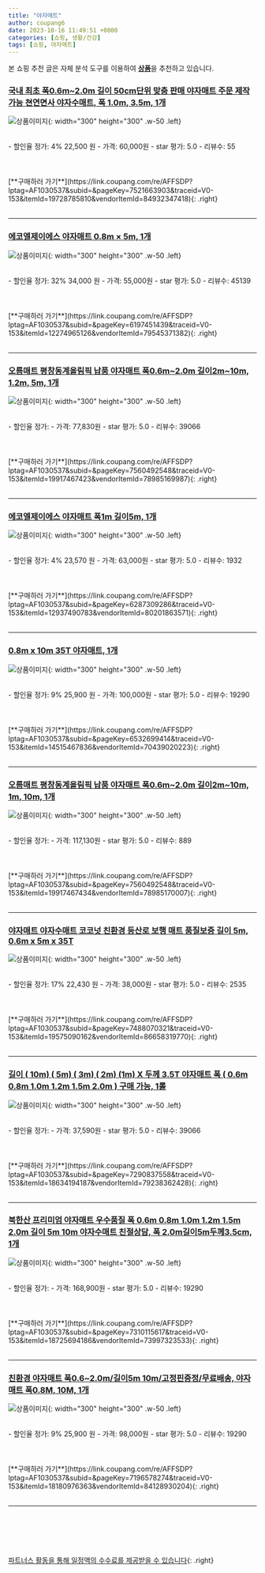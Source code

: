 ```yaml
---
title: "야자매트"
author: coupang6
date: 2023-10-16 11:49:51 +0800
categories: [쇼핑, 생활/건강]
tags: [쇼핑, 야자매트]
---
```


본 쇼핑 추천 글은 자체 분석 도구를 이용하여 [**상품**](https://link.coupang.com/a/bao1ui)을 추천하고 있습니다.

### [국내 최초 폭0.6m~2.0m 길이 50cm단위 맞춤 판매 야자매트 주문 제작 가능 쳔연면사 야자수매트, 폭 1.0m, 3.5m, 1개](https://link.coupang.com/re/AFFSDP?lptag=AF1030537&subid=&pageKey=7521663903&traceid=V0-153&itemId=19728785810&vendorItemId=84932347418)

![상품이미지](https://thumbnail6.coupangcdn.com/thumbnails/remote/230x230ex/image/vendor_inventory/c807/a47e47fd27aa6bfe2f2c2fcda4c424242b8bcc029819de341864687fc2e6.jpg){: width="300" height="300" .w-50 .left}


<br>
- 할인율 정가: 4%  22,500   원
- 가격: 60,000원
- star 평가: 5.0
- 리뷰수: 55
<br>
<br>
<br>
<br>
[**구매하러 가기**](https://link.coupang.com/re/AFFSDP?lptag=AF1030537&subid=&pageKey=7521663903&traceid=V0-153&itemId=19728785810&vendorItemId=84932347418){: .right}
<br>
<br>

---

### [에코엘제이에스 야자매트 0.8m × 5m, 1개](https://link.coupang.com/re/AFFSDP?lptag=AF1030537&subid=&pageKey=6197451439&traceid=V0-153&itemId=12274965126&vendorItemId=79545371382)

![상품이미지](https://thumbnail9.coupangcdn.com/thumbnails/remote/230x230ex/image/rs_quotation_api/6ulgloqb/1d2384643f304aafb9aa35bcb8f0a5e6.jpg){: width="300" height="300" .w-50 .left}


<br>
- 할인율 정가: 32%  34,000   원
- 가격: 55,000원
- star 평가: 5.0
- 리뷰수: 45139
<br>
<br>
<br>
<br>
[**구매하러 가기**](https://link.coupang.com/re/AFFSDP?lptag=AF1030537&subid=&pageKey=6197451439&traceid=V0-153&itemId=12274965126&vendorItemId=79545371382){: .right}
<br>
<br>

---

### [오름매트 평창동계올림픽 납품 야자매트 폭0.6m~2.0m 길이2m~10m, 1.2m, 5m, 1개](https://link.coupang.com/re/AFFSDP?lptag=AF1030537&subid=&pageKey=7560492548&traceid=V0-153&itemId=19917467423&vendorItemId=78985169987)

![상품이미지](https://thumbnail9.coupangcdn.com/thumbnails/remote/230x230ex/image/vendor_inventory/4980/97934a376834bde252f23489022e5004e25700f3213e32fa80917307dbdb.png){: width="300" height="300" .w-50 .left}


<br>
- 할인율 정가: 
- 가격: 77,830원
- star 평가: 5.0
- 리뷰수: 39066
<br>
<br>
<br>
<br>
[**구매하러 가기**](https://link.coupang.com/re/AFFSDP?lptag=AF1030537&subid=&pageKey=7560492548&traceid=V0-153&itemId=19917467423&vendorItemId=78985169987){: .right}
<br>
<br>

---

### [에코엘제이에스 야자매트 폭1m 길이5m, 1개](https://link.coupang.com/re/AFFSDP?lptag=AF1030537&subid=&pageKey=6287309286&traceid=V0-153&itemId=12937490783&vendorItemId=80201863571)

![상품이미지](https://thumbnail9.coupangcdn.com/thumbnails/remote/230x230ex/image/vendor_inventory/927b/58a2dd3875f9fbdcd37cb09ce5e0b2f09f6281c2f61f532920120aedd997.jpg){: width="300" height="300" .w-50 .left}


<br>
- 할인율 정가: 4%  23,570   원
- 가격: 63,000원
- star 평가: 5.0
- 리뷰수: 1932
<br>
<br>
<br>
<br>
[**구매하러 가기**](https://link.coupang.com/re/AFFSDP?lptag=AF1030537&subid=&pageKey=6287309286&traceid=V0-153&itemId=12937490783&vendorItemId=80201863571){: .right}
<br>
<br>

---

### [0.8m x 10m 35T 야자매트, 1개](https://link.coupang.com/re/AFFSDP?lptag=AF1030537&subid=&pageKey=6532699414&traceid=V0-153&itemId=14515467836&vendorItemId=70439020223)

![상품이미지](https://thumbnail6.coupangcdn.com/thumbnails/remote/230x230ex/image/vendor_inventory/a651/6406ddd46ae6ec7cdd3434c48ace071d37b51e0d4664c96d31dd8abb28c2.png){: width="300" height="300" .w-50 .left}


<br>
- 할인율 정가: 9%  25,900   원
- 가격: 100,000원
- star 평가: 5.0
- 리뷰수: 19290
<br>
<br>
<br>
<br>
[**구매하러 가기**](https://link.coupang.com/re/AFFSDP?lptag=AF1030537&subid=&pageKey=6532699414&traceid=V0-153&itemId=14515467836&vendorItemId=70439020223){: .right}
<br>
<br>

---

### [오름매트 평창동계올림픽 납품 야자매트 폭0.6m~2.0m 길이2m~10m, 1m, 10m, 1개](https://link.coupang.com/re/AFFSDP?lptag=AF1030537&subid=&pageKey=7560492548&traceid=V0-153&itemId=19917467434&vendorItemId=78985170007)

![상품이미지](https://thumbnail9.coupangcdn.com/thumbnails/remote/230x230ex/image/vendor_inventory/4980/97934a376834bde252f23489022e5004e25700f3213e32fa80917307dbdb.png){: width="300" height="300" .w-50 .left}


<br>
- 할인율 정가: 
- 가격: 117,130원
- star 평가: 5.0
- 리뷰수: 889
<br>
<br>
<br>
<br>
[**구매하러 가기**](https://link.coupang.com/re/AFFSDP?lptag=AF1030537&subid=&pageKey=7560492548&traceid=V0-153&itemId=19917467434&vendorItemId=78985170007){: .right}
<br>
<br>

---

### [야자매트 야자수매트 코코넛 친환경 등산로 보행 매트 품질보증 길이 5m, 0.6m x 5m x 35T](https://link.coupang.com/re/AFFSDP?lptag=AF1030537&subid=&pageKey=7488070321&traceid=V0-153&itemId=19575090162&vendorItemId=86658319770)

![상품이미지](https://thumbnail9.coupangcdn.com/thumbnails/remote/230x230ex/image/vendor_inventory/76ac/ed37e2e336bc66b8ee8d7491bbff3dc476a61daca99d179ac23c4e3f942c.jpg){: width="300" height="300" .w-50 .left}


<br>
- 할인율 정가: 17%  22,430   원
- 가격: 38,000원
- star 평가: 5.0
- 리뷰수: 2535
<br>
<br>
<br>
<br>
[**구매하러 가기**](https://link.coupang.com/re/AFFSDP?lptag=AF1030537&subid=&pageKey=7488070321&traceid=V0-153&itemId=19575090162&vendorItemId=86658319770){: .right}
<br>
<br>

---

### [길이 ( 10m) ( 5m) ( 3m) ( 2m) (1m) X 두께 3.5T 야자매트 폭 ( 0.6m 0.8m 1.0m 1.2m 1.5m 2.0m ) 구매 가능, 1롤](https://link.coupang.com/re/AFFSDP?lptag=AF1030537&subid=&pageKey=7290837558&traceid=V0-153&itemId=18634194187&vendorItemId=79238362428)

![상품이미지](https://thumbnail8.coupangcdn.com/thumbnails/remote/230x230ex/image/vendor_inventory/e73a/530232415aa5e7ecc2e21e28be92d68d58f64b2bdb2f878550b8111d59fc.jpg){: width="300" height="300" .w-50 .left}


<br>
- 할인율 정가: 
- 가격: 37,590원
- star 평가: 5.0
- 리뷰수: 39066
<br>
<br>
<br>
<br>
[**구매하러 가기**](https://link.coupang.com/re/AFFSDP?lptag=AF1030537&subid=&pageKey=7290837558&traceid=V0-153&itemId=18634194187&vendorItemId=79238362428){: .right}
<br>
<br>

---

### [북한산 프리미엄 야자매트 우수품질 폭 0.6m 0.8m 1.0m 1.2m 1.5m 2.0m 길이 5m 10m 야자수매트 친절상담, 폭 2.0m길이5m두께3.5cm, 1개](https://link.coupang.com/re/AFFSDP?lptag=AF1030537&subid=&pageKey=7310115617&traceid=V0-153&itemId=18725694186&vendorItemId=73997323533)

![상품이미지](https://thumbnail9.coupangcdn.com/thumbnails/remote/230x230ex/image/vendor_inventory/fe73/994d0e2f8b4b92ff023c56132129624c8b855b20ca13d99438891f962cc3.png){: width="300" height="300" .w-50 .left}


<br>
- 할인율 정가: 
- 가격: 168,900원
- star 평가: 5.0
- 리뷰수: 19290
<br>
<br>
<br>
<br>
[**구매하러 가기**](https://link.coupang.com/re/AFFSDP?lptag=AF1030537&subid=&pageKey=7310115617&traceid=V0-153&itemId=18725694186&vendorItemId=73997323533){: .right}
<br>
<br>

---

### [친환경 야자매트 폭0.6~2.0m/길이5m 10m/고정핀증정/무료배송, 야자매트 폭0.8M, 10M, 1개](https://link.coupang.com/re/AFFSDP?lptag=AF1030537&subid=&pageKey=7196578274&traceid=V0-153&itemId=18180976363&vendorItemId=84128930204)

![상품이미지](https://thumbnail10.coupangcdn.com/thumbnails/remote/230x230ex/image/vendor_inventory/23eb/415b840aa52adcd872dfec3afb35ab3ede4ca16599b0c288af395cebc896.png){: width="300" height="300" .w-50 .left}


<br>
- 할인율 정가: 9%  25,900   원
- 가격: 98,000원
- star 평가: 5.0
- 리뷰수: 19290
<br>
<br>
<br>
<br>
[**구매하러 가기**](https://link.coupang.com/re/AFFSDP?lptag=AF1030537&subid=&pageKey=7196578274&traceid=V0-153&itemId=18180976363&vendorItemId=84128930204){: .right}
<br>
<br>

---
<br><br><br><br><br> [파트너스 활동을 통해 일정액의 수수료를 제공받을 수 있습니다](https://link.coupang.com/a/bao1ui){: .right}